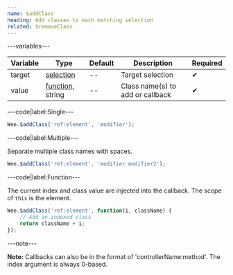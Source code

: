 ```yaml
---
name: $addClass
heading: Add classes to each matching selection
related: $removeClass
---
```


---variables---

| Variable | Type | Default | Description | Required |
| -- | -- | -- | -- | -- |
| target | [selection](/script#selection) | -- | Target selection | ✔ |
| value | [function](/script/#functions), string | -- | Class name(s) to add or callback | ✔ |

---code|label:Single---

```javascript
Wee.$addClass('ref:element', 'modifier');
```

---code|label:Multiple---

Separate multiple class names with spaces.

```javascript
Wee.$addClass('ref:element', 'modifier modifier2');
```

---code|label:Function---

The current index and class value are injected into the callback. The scope of ```this``` is the element.

```javascript
Wee.$addClass('ref:element', function(i, className) {
	// Add an indexed class
	return className + i;
});
```

---note---

**Note:** Callbacks can also be in the format of 'controllerName:method'. The index argument is always 0-based.